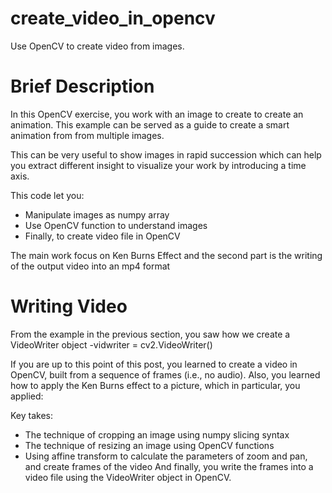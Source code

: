 # create_video_in_opencv
Use OpenCV to create video from images.


# Brief Description
In this OpenCV exercise, you work with an image to create to create an animation. This example can be served as a guide to create a smart animation from from multiple images. 

This can be very useful to show images in rapid succession which can help you extract different insight to visualize your work by introducing a time axis.

This code let you:
- Manipulate images as numpy array
- Use OpenCV function to understand images 
- Finally, to create video file in OpenCV

The main work focus on Ken Burns Effect and the second part is the writing of the output video into an mp4 format

# Writing Video
 From the example in the previous section, you saw how we create a VideoWriter object
 -vidwriter = cv2.VideoWriter() 

If you are up to this point of this post, you learned to create a video in OpenCV, built from a sequence of frames (i.e., no audio). Also, you learned how to apply the Ken Burns effect to a picture, which in particular, you applied:

Key takes:
 - The technique of cropping an image using numpy slicing syntax
 - The technique of resizing an image using OpenCV functions
 - Using affine transform to calculate the parameters of zoom and pan, and create frames of the  video 
 And finally, you write the frames into a video file using the VideoWriter object in OpenCV.
